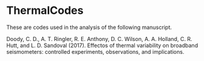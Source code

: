 # ThermalCodes

These are codes used in the analysis of the following manuscript.

Doody, C. D., A. T. Ringler, R. E. Anthony, D. C. Wilson, A. A. Holland, C. R. Hutt, and L. D. Sandoval (2017). Effectos of thermal variability on broadband seismometers: controlled experiments, observations, and implications.


